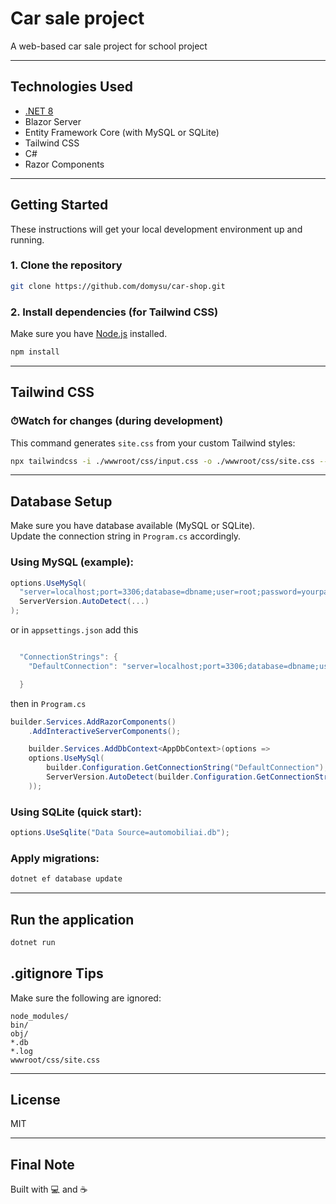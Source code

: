 # Car sale project

A web-based car sale project for school project

---

## Technologies Used

- [.NET 8](https://dotnet.microsoft.com/)
- Blazor Server
- Entity Framework Core (with MySQL or SQLite)
- Tailwind CSS
- C#
- Razor Components

---

##  Getting Started

These instructions will get your local development environment up and running.

### 1. Clone the repository

```bash
git clone https://github.com/domysu/car-shop.git
```

###  2. Install dependencies (for Tailwind CSS)

Make sure you have [Node.js](https://nodejs.org/) installed.

```bash
npm install
```

---

## Tailwind CSS

### ⏱Watch for changes (during development)

This command generates `site.css` from your custom Tailwind styles:

```bash
npx tailwindcss -i ./wwwroot/css/input.css -o ./wwwroot/css/site.css --watch
```

---

##  Database Setup

Make sure you have database available (MySQL or SQLite).  
Update the connection string in `Program.cs` accordingly.

### Using MySQL (example):

```csharp
options.UseMySql(
  "server=localhost;port=3306;database=dbname;user=root;password=yourpassword",
  ServerVersion.AutoDetect(...)
);
```
or in `appsettings.json` add this
```csharp

  "ConnectionStrings": {
    "DefaultConnection": "server=localhost;port=3306;database=dbname;user=username;password=password"

  }
```
then in `Program.cs`
```csharp
builder.Services.AddRazorComponents()
    .AddInteractiveServerComponents();

    builder.Services.AddDbContext<AppDbContext>(options =>
    options.UseMySql(
        builder.Configuration.GetConnectionString("DefaultConnection"),
        ServerVersion.AutoDetect(builder.Configuration.GetConnectionString("DefaultConnection"))
    ));
```

### Using SQLite (quick start):

```csharp
options.UseSqlite("Data Source=automobiliai.db");
```

### Apply migrations:

```bash
dotnet ef database update
```

---

##  Run the application

```bash
dotnet run
```




## .gitignore Tips

Make sure the following are ignored:

```
node_modules/
bin/
obj/
*.db
*.log
wwwroot/css/site.css
```

---

## License

MIT

---

##  Final Note

Built with 💻 and ☕ 
